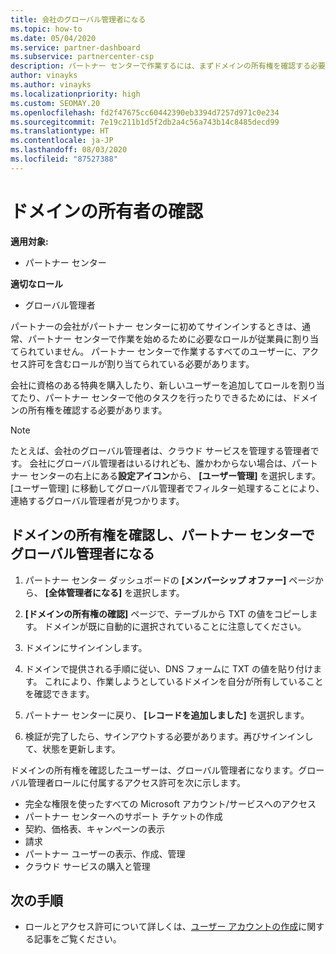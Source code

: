 ```yaml
---
title: 会社のグローバル管理者になる
ms.topic: how-to
ms.date: 05/04/2020
ms.service: partner-dashboard
ms.subservice: partnercenter-csp
description: パートナー センターで作業するには、まずドメインの所有権を確認する必要があります。 これを行う方法と、ユーザーを追加できるグローバル管理者になる方法について説明します。
author: vinayks
ms.author: vinayks
ms.localizationpriority: high
ms.custom: SEOMAY.20
ms.openlocfilehash: fd2f47675cc60442390eb3394d7257d971c0e234
ms.sourcegitcommit: 7e19c211b1d5f2db2a4c56a743b14c8485decd99
ms.translationtype: HT
ms.contentlocale: ja-JP
ms.lasthandoff: 08/03/2020
ms.locfileid: "87527388"
---
```

# <a name="verify-your-domain-ownership"></a>ドメインの所有者の確認

**適用対象:**

- パートナー センター

**適切なロール**

- グローバル管理者

パートナーの会社がパートナー センターに初めてサインインするときは、通常、パートナー センターで作業を始めるために必要なロールが従業員に割り当てられていません。 パートナー センターで作業するすべてのユーザーに、アクセス許可を含むロールが割り当てられている必要があります。  

会社に資格のある特典を購入したり、新しいユーザーを追加してロールを割り当てたり、パートナー センターで他のタスクを行ったりできるためには、ドメインの所有権を確認する必要があります。

>[!Note]
>たとえば、会社のグローバル管理者は、クラウド サービスを管理する管理者です。 会社にグローバル管理者はいるけれども、誰かわからない場合は、パートナー センターの右上にある**設定アイコン**から、 **[ユーザー管理]** を選択します。 [ユーザー管理] に移動してグローバル管理者でフィルター処理することにより、連絡するグローバル管理者が見つかります。

## <a name="verify-your-domain-ownership-and-become-a-global-admin-in-partner-center"></a>ドメインの所有権を確認し、パートナー センターでグローバル管理者になる

1. パートナー センター ダッシュボードの **[メンバーシップ オファー]** ページから、 **[全体管理者になる]** を選択します。 

2. **[ドメインの所有権の確認]** ページで、テーブルから TXT の値をコピーします。 ドメインが既に自動的に選択されていることに注意してください。

3. ドメインにサインインします。 

4. ドメインで提供される手順に従い、DNS フォームに TXT の値を貼り付けます。  これにより、作業しようとしているドメインを自分が所有していることを確認できます。

5. パートナー センターに戻り、 **[レコードを追加しました]** を選択します。

6. 検証が完了したら、サインアウトする必要があります。再びサインインして、状態を更新します。 

ドメインの所有権を確認したユーザーは、グローバル管理者になります。グローバル管理者ロールに付属するアクセス許可を次に示します。

- 完全な権限を使ったすべての Microsoft アカウント/サービスへのアクセス 
- パートナー センターへのサポート チケットの作成
- 契約、価格表、キャンペーンの表示
- 請求
- パートナー ユーザーの表示、作成、管理
- クラウド サービスの購入と管理

## <a name="next-steps"></a>次の手順

- ロールとアクセス許可について詳しくは、[ユーザー アカウントの作成](create-user-accounts-and-set-permissions.md)に関する記事をご覧ください。 